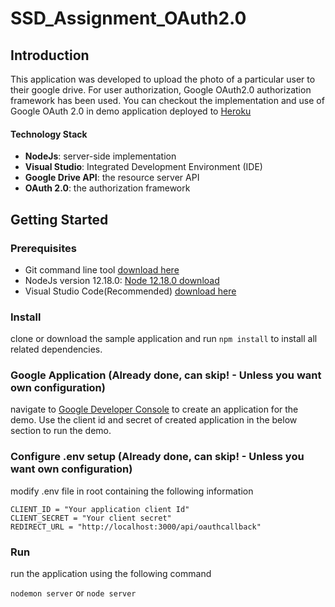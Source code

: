 ﻿# SSD_Assignment_OAuth2.0
 
 ## Introduction

This application was developed to upload the photo of a particular user to their google drive. For user authorization, Google OAuth2.0 authorization framework has been used. 
You can checkout the implementation and use of Google OAuth 2.0 in demo application deployed to [Heroku](https://ssd-oauth-assignment.herokuapp.com)

#### Technology Stack

* **NodeJs**: server-side implementation
* **Visual Studio**: Integrated Development Environment (IDE)
* **Google Drive API**: the resource server API
* **OAuth 2.0**: the authorization framework

## Getting Started

### Prerequisites

* Git command line tool [download here](https://git-scm.com/download/win)
* NodeJs version 12.18.0: [Node 12.18.0 download](https://nodejs.org/en/)
* Visual Studio Code(Recommended) [download here](https://code.visualstudio.com/)

### Install

clone or download the sample application and run `npm install` to install all related dependencies.

### Google Application (Already done, can skip! - Unless you want own configuration) 

navigate to [Google Developer Console](https://console.developers.google.com/) to create an application for the demo. Use the client id and secret of created application in the below section to run the demo.

### Configure .env setup (Already done, can skip! - Unless you want own configuration) 

modify .env file in root containing the following information

```
CLIENT_ID = "Your application client Id"
CLIENT_SECRET = "Your client secret"
REDIRECT_URL = "http://localhost:3000/api/oauthcallback"
```

### Run

run the application using the following command

`nodemon server` or `node server`
